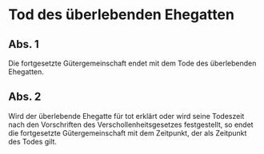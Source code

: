 # Tod des überlebenden Ehegatten



## Abs. 1

 Die fortgesetzte Gütergemeinschaft endet mit dem Tode des überlebenden Ehegatten.

## Abs. 2

 Wird der überlebende Ehegatte für tot erklärt oder wird seine Todeszeit nach den Vorschriften des Verschollenheitsgesetzes festgestellt, so endet die fortgesetzte Gütergemeinschaft mit dem Zeitpunkt, der als Zeitpunkt des Todes gilt. 

